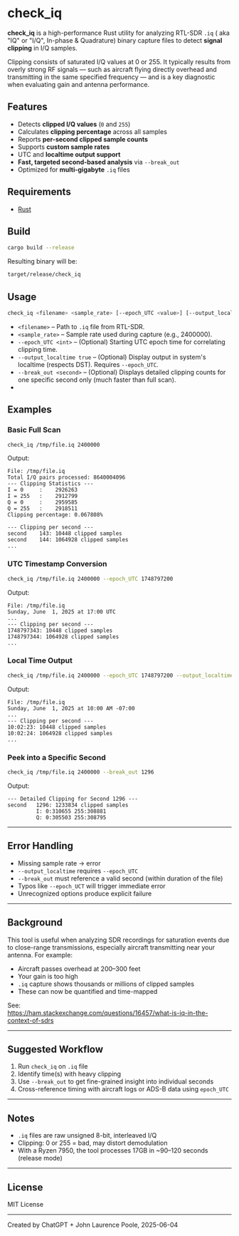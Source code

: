 # check_iq

**check_iq** is a high-performance Rust utility for analyzing RTL-SDR `.iq` ( aka "IQ" or "I/Q", In-phase & Quadrature) binary capture files to detect **signal clipping** in I/Q samples. 

Clipping consists of saturated I/Q values at 0 or 255. It typically results from overly strong RF signals — such as aircraft flying directly overhead and transmitting in the same specified frequency — and is a key diagnostic when evaluating gain and antenna performance.

## Features

- Detects **clipped I/Q values** (`0` and `255`)
- Calculates **clipping percentage** across all samples
- Reports **per-second clipped sample counts**
- Supports **custom sample rates**
- UTC and **localtime output support**
- **Fast, targeted second-based analysis** via `--break_out`
- Optimized for **multi-gigabyte** `.iq` files

## Requirements

- [Rust](https://www.rust-lang.org/tools/install)

## Build

```bash
cargo build --release
```

Resulting binary will be:

```bash
target/release/check_iq
```

## Usage

```bash
check_iq <filename> <sample_rate> [--epoch_UTC <value>] [--output_localtime true] [--break_out <second_number>]
```


- `<filename>` – Path to `.iq` file from RTL-SDR.
- `<sample_rate>` – Sample rate used during capture (e.g., 2400000).
- `--epoch_UTC <int>` – (Optional) Starting UTC epoch time for correlating clipping time.
- `--output_localtime true` – (Optional) Display output in system's localtime (respects DST). Requires `--epoch_UTC`.
- `--break_out <second>` – (Optional) Displays detailed clipping counts for one specific second only (much faster than full scan).
- 
## Examples

### Basic Full Scan

```sh
check_iq /tmp/file.iq 2400000
```

Output:

```
File: /tmp/file.iq
Total I/Q pairs processed: 8640004096
--- Clipping Statistics ---
I = 0     :    2926263
I = 255   :    2912799
Q = 0     :    2959585
Q = 255   :    2918511
Clipping percentage: 0.067808%

--- Clipping per second ---
second    143: 10448 clipped samples
second    144: 1064928 clipped samples
...
```

### UTC Timestamp Conversion

```sh
check_iq /tmp/file.iq 2400000 --epoch_UTC 1748797200
```

Output:

```
File: /tmp/file.iq
Sunday, June  1, 2025 at 17:00 UTC
...
--- Clipping per second ---
1748797343: 10448 clipped samples
1748797344: 1064928 clipped samples
...
```

### Local Time Output

```sh
check_iq /tmp/file.iq 2400000 --epoch_UTC 1748797200 --output_localtime true
```

Output:

```
File: /tmp/file.iq
Sunday, June  1, 2025 at 10:00 AM -07:00
...
--- Clipping per second ---
10:02:23: 10448 clipped samples
10:02:24: 1064928 clipped samples
...
```

### Peek into a Specific Second

```sh
check_iq /tmp/file.iq 2400000 --break_out 1296
```

Output:
```
--- Detailed Clipping for Second 1296 ---
second   1296: 1233834 clipped samples
         I: 0:310655 255:308881
         Q: 0:305503 255:308795
```

---

## Error Handling

- Missing sample rate → error
- `--output_localtime` requires `--epoch_UTC`
- `--break_out` must reference a valid second (within duration of the file)
- Typos like `--epoch_UCT` will trigger immediate error
- Unrecognized options produce explicit failure

---
## Background

This tool is useful when analyzing SDR recordings for saturation events due to close-range transmissions, especially aircraft transmitting near your antenna. For example:

- Aircraft passes overhead at 200–300 feet
- Your gain is too high
- `.iq` capture shows thousands or millions of clipped samples
- These can now be quantified and time-mapped

See:  
https://ham.stackexchange.com/questions/16457/what-is-iq-in-the-context-of-sdrs

---
## Suggested Workflow

1. Run `check_iq` on `.iq` file
2. Identify time(s) with heavy clipping
3. Use `--break_out` to get fine-grained insight into individual seconds
4. Cross-reference timing with aircraft logs or ADS-B data using `epoch_UTC`

---

## Notes

- `.iq` files are raw unsigned 8-bit, interleaved I/Q
- Clipping: 0 or 255 = bad, may distort demodulation
- With a Ryzen 7950, the tool processes 17GB in ~90–120 seconds (release mode)

---
## License

MIT License

---

Created by ChatGPT +  John Laurence Poole, 2025-06-04
